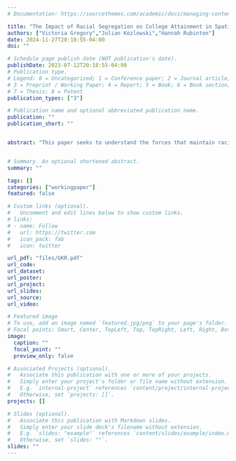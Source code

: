 ```yaml
---
# Documentation: https://sourcethemes.com/academic/docs/managing-content/

title: "The Impact of Racial Segregation on College Attainment in Spatial Equilibrium (reject and resubmit, Review of Economic Studies)"
authors: ["Victoria Gregory","Julian Kozlowski","Hannah Rubinton"]
date: 2024-11-27T20:18:55-04:00
doi: ""

# Schedule page publish date (NOT publication's date).
publishDate: 2023-07-12T20:18:55-04:00
# Publication type.
# Legend: 0 = Uncategorized; 1 = Conference paper; 2 = Journal article;
# 3 = Preprint / Working Paper; 4 = Report; 5 = Book; 6 = Book section;
# 7 = Thesis; 8 = Patent
publication_types: ["3"]

# Publication name and optional abbreviated publication name.
publication: ""
publication_short: ""


abstract: "This paper seeks to understand the forces that maintain racial segregation and the Black-White gap in college attainment, as well as their interactions with place-based policy interventions. We incorporate race into an overlapping-generations spatial-equilibrium model with parental investment and neighborhood spillovers. Race matters due to: (i) a Black-White wage gap, (ii) amenity externalities---households care about their neighborhood's racial composition---and (iii) additional barriers to moving for Black households. We find that these forces account for 71 percent of the racial segregation and 64 percent of the Black-White gap in college attainment for the St. Louis metro area. The presence of spillovers and externalities generates multiple equilibria. Although St. Louis is in a segregated equilibrium, there also exists an integrated equilibrium with a lower college gap. We compare various place-based policy interventions to evaluate their effectiveness in reducing segregation and destabilizing the segregated equilibrium."


# Summary. An optional shortened abstract.
summary: ""

tags: []
categories: ["workingpaper"]
featured: false

# Custom links (optional).
#   Uncomment and edit lines below to show custom links.
# links:
# - name: Follow
#   url: https://twitter.com
#   icon_pack: fab
#   icon: twitter

url_pdf: "files/GKR.pdf"
url_code:
url_dataset:
url_poster:
url_project:
url_slides:
url_source:
url_video:

# Featured image
# To use, add an image named `featured.jpg/png` to your page's folder. 
# Focal points: Smart, Center, TopLeft, Top, TopRight, Left, Right, BottomLeft, Bottom, BottomRight.
image:
  caption: ""
  focal_point: ""
  preview_only: false

# Associated Projects (optional).
#   Associate this publication with one or more of your projects.
#   Simply enter your project's folder or file name without extension.
#   E.g. `internal-project` references `content/project/internal-project/index.md`.
#   Otherwise, set `projects: []`.
projects: []

# Slides (optional).
#   Associate this publication with Markdown slides.
#   Simply enter your slide deck's filename without extension.
#   E.g. `slides: "example"` references `content/slides/example/index.md`.
#   Otherwise, set `slides: ""`.
slides: ""
---
```

